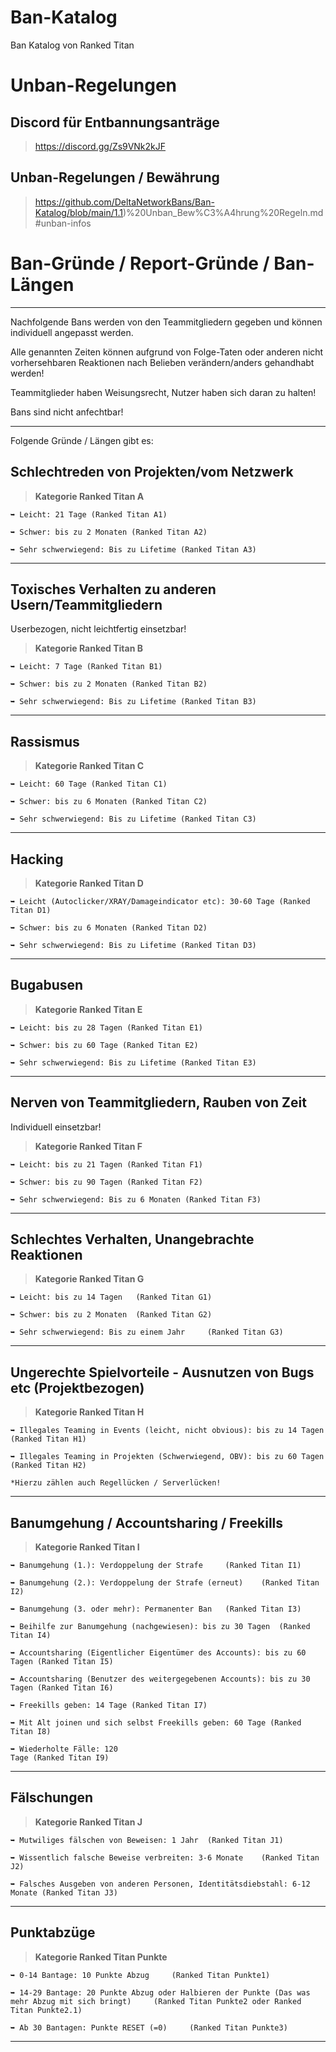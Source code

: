 # Ban-Katalog
Ban Katalog von Ranked Titan

# Unban-Regelungen

## Discord für Entbannungsanträge
> https://discord.gg/Zs9VNk2kJF

## Unban-Regelungen / Bewährung
> https://github.com/DeltaNetworkBans/Ban-Katalog/blob/main/1.1)%20Unban_Bew%C3%A4hrung%20Regeln.md#unban-infos 


# Ban-Gründe / Report-Gründe / Ban-Längen
----------------------------------------------------------

Nachfolgende Bans werden von den Teammitgliedern gegeben und können individuell angepasst werden.

Alle genannten Zeiten können aufgrund von Folge-Taten oder anderen nicht vorhersehbaren Reaktionen nach Belieben verändern/anders gehandhabt werden!

Teammitglieder haben Weisungsrecht, Nutzer haben sich daran zu halten!

Bans sind nicht anfechtbar!

----------------------------------------------------------

Folgende Gründe / Längen gibt es:

## Schlechtreden von Projekten/vom Netzwerk
> **Kategorie Ranked Titan A**
```
➥ Leicht: 21 Tage (Ranked Titan A1)

➥ Schwer: bis zu 2 Monaten (Ranked Titan A2)

➥ Sehr schwerwiegend: Bis zu Lifetime (Ranked Titan A3)
```
----------------------------------------------------------

## Toxisches Verhalten zu anderen Usern/Teammitgliedern
Userbezogen, nicht leichtfertig einsetzbar!

> **Kategorie Ranked Titan B**
```
➥ Leicht: 7 Tage (Ranked Titan B1)

➥ Schwer: bis zu 2 Monaten (Ranked Titan B2)

➥ Sehr schwerwiegend: Bis zu Lifetime (Ranked Titan B3)
```
----------------------------------------------------------

## Rassismus
> **Kategorie Ranked Titan C**
```
➥ Leicht: 60 Tage (Ranked Titan C1)

➥ Schwer: bis zu 6 Monaten (Ranked Titan C2)

➥ Sehr schwerwiegend: Bis zu Lifetime (Ranked Titan C3)
```
----------------------------------------------------------

## Hacking
> **Kategorie Ranked Titan D**
```
➥ Leicht (Autoclicker/XRAY/Damageindicator etc): 30-60 Tage (Ranked Titan D1)

➥ Schwer: bis zu 6 Monaten (Ranked Titan D2)

➥ Sehr schwerwiegend: Bis zu Lifetime (Ranked Titan D3)
```
----------------------------------------------------------

## Bugabusen
> **Kategorie Ranked Titan E**
```
➥ Leicht: bis zu 28 Tagen (Ranked Titan E1)

➥ Schwer: bis zu 60 Tage (Ranked Titan E2)

➥ Sehr schwerwiegend: Bis zu Lifetime (Ranked Titan E3)
```
----------------------------------------------------------

## Nerven von Teammitgliedern, Rauben von Zeit
Individuell einsetzbar!

> **Kategorie Ranked Titan F**
```
➥ Leicht: bis zu 21 Tagen (Ranked Titan F1)

➥ Schwer: bis zu 90 Tagen (Ranked Titan F2)

➥ Sehr schwerwiegend: Bis zu 6 Monaten (Ranked Titan F3)
```
----------------------------------------------------------

## Schlechtes Verhalten, Unangebrachte Reaktionen
> **Kategorie Ranked Titan G**
```
➥ Leicht: bis zu 14 Tagen 	(Ranked Titan G1)

➥ Schwer: bis zu 2 Monaten 	(Ranked Titan G2)

➥ Sehr schwerwiegend: Bis zu einem Jahr 	(Ranked Titan G3)
```
----------------------------------------------------------

## Ungerechte Spielvorteile - Ausnutzen von Bugs etc (Projektbezogen)
> **Kategorie Ranked Titan H**
```
➥ Illegales Teaming in Events (leicht, nicht obvious): bis zu 14 Tagen 	(Ranked Titan H1)

➥ Illegales Teaming in Projekten (Schwerwiegend, OBV): bis zu 60 Tagen 	(Ranked Titan H2)

*Hierzu zählen auch Regellücken / Serverlücken!
```
----------------------------------------------------------

## Banumgehung / Accountsharing / Freekills
> **Kategorie Ranked Titan I**
```
➥ Banumgehung (1.): Verdoppelung der Strafe 	(Ranked Titan I1)

➥ Banumgehung (2.): Verdoppelung der Strafe (erneut) 	(Ranked Titan I2)

➥ Banumgehung (3. oder mehr): Permanenter Ban 	(Ranked Titan I3)

➥ Beihilfe zur Banumgehung (nachgewiesen): bis zu 30 Tagen 	(Ranked Titan I4)

➥ Accountsharing (Eigentlicher Eigentümer des Accounts): bis zu 60 Tagen (Ranked Titan I5)

➥ Accountsharing (Benutzer des weitergegebenen Accounts): bis zu 30 Tagen (Ranked Titan I6)

➥ Freekills geben: 14 Tage (Ranked Titan I7)

➥ Mit Alt joinen und sich selbst Freekills geben: 60 Tage (Ranked Titan I8)

➥ Wiederholte Fälle: 120
Tage (Ranked Titan I9)
```
----------------------------------------------------------

## Fälschungen
> **Kategorie Ranked Titan J**
```
➥ Mutwiliges fälschen von Beweisen: 1 Jahr 	(Ranked Titan J1)

➥ Wissentlich falsche Beweise verbreiten: 3-6 Monate  	(Ranked Titan J2)

➥ Falsches Ausgeben von anderen Personen, Identitätsdiebstahl: 6-12 Monate (Ranked Titan J3)
```
----------------------------------------------------------

## Punktabzüge
> **Kategorie Ranked Titan Punkte**
```
➥ 0-14 Bantage: 10 Punkte Abzug 	(Ranked Titan Punkte1)

➥ 14-29 Bantage: 20 Punkte Abzug oder Halbieren der Punkte (Das was mehr Abzug mit sich bringt) 	(Ranked Titan Punkte2 oder Ranked Titan Punkte2.1)

➥ Ab 30 Bantagen: Punkte RESET (=0) 	(Ranked Titan Punkte3)
```
----------------------------------------------------------
